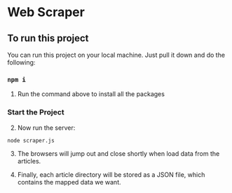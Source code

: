 # Web Scraper

## To run this project

You can run this project on your local machine. Just pull it down and do the following:

### `npm i`

1. Run the command above to install all the packages

### Start the Project

2. Now run the server:

```bash
node scraper.js
```

3. The browsers will jump out and close shortly when load data from the articles.

4. Finally, each article directory will be stored as a JSON file, which contains the mapped data we want.
